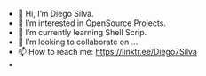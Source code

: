 - 👋 Hi, I’m Diego Silva.
- 👀 I’m interested in OpenSource Projects.
- 🌱 I’m currently learning Shell Scrip.
- 💞️ I’m looking to collaborate on ...
- 📫 How to reach me: https://linktr.ee/Diego7Silva
-  

<!---
diego7gnu/diego7gnu is a ✨ special ✨ repository because its `README.md` (this file) appears on your GitHub profile.
You can click the Preview link to take a look at your changes.
--->
